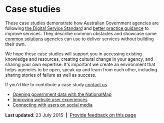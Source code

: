 <h1>Case studies</h1>
<p>These case studies demonstrate how Australian Government agencies are following <a href="/standard">the Digital Service Standard</a> and <a href="/design-guides">better practice guidance</a> to improve services. They describe common obstacles and showcase some <a href="/standard/common-government-solutions">common solutions</a> agencies can use to deliver services without building their own.</p>
<p>We hope these case studies will support you in accessing existing knowledge and resources, creating cultural change in your agency, and sharing your own expertise. It's important we create an environment that helps agencies to be open, speak up and learn from each other, including sharing stories of failure as well as success.</p>
<p>If you'd like to contribute a case study <a href="/feedback-design-guidance?url_from=case-studies"><u>contact us</u></a>.</p>
<ul><li><a href="/design-guides/guide/case-study-opening-government-data-nationalmap">Opening government data with the NationalMap</a></li>
<li><a href="/design-guides/guide/case-study-improving-website-user-experiences">Improving website user experiences</a></li>
<li><a href="/design-guides/guide/case-study-connecting-users-social-media">Connecting with users on social media</a></li>
</ul><p><strong>Last updated: </strong><span style="font-size: 14.76px;">23 July 2015 </span><strong> |</strong><span style="font-size: 14.76px;">  </span><a href="/feedback?url_from=Casestudies" style="line-height: 22.15px; font-size: 14.76px;">Provide feedback on this page</a></p>
